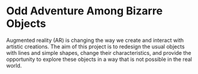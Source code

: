 # Odd Adventure Among Bizarre Objects
Augmented reality (AR) is changing the way we create and interact with artistic creations. The aim of this project is to redesign the usual objects with lines and simple shapes, change their characteristics, and provide the opportunity to explore these objects in a way that is not possible in the real world.

